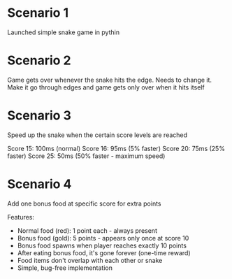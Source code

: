 # Scenario 1

Launched simple snake game in pythin

# Scenario 2

Game gets over whenever the snake hits the edge.
Needs to change it. Make it go through edges and 
game gets only over when it hits itself

# Scenario 3

Speed up the snake when the certain score levels are reached

Score 15: 100ms (normal)
Score 16: 95ms  (5% faster)
Score 20: 75ms  (25% faster) 
Score 25: 50ms  (50% faster - maximum speed)

# Scenario 4

Add one bonus food at specific score for extra points

Features:
- Normal food (red): 1 point each - always present
- Bonus food (gold): 5 points - appears only once at score 10
- Bonus food spawns when player reaches exactly 10 points
- After eating bonus food, it's gone forever (one-time reward)
- Food items don't overlap with each other or snake
- Simple, bug-free implementation